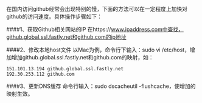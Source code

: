 在国内访问github经常会出现特别的慢，下面的方法可以在一定程度上加快对github的访问速度。具体操作步骤如下：

####1、获取Github相关网站的IP
在https://www.ipaddress.com中查找，github.global.ssl.fastly.net和github.com的ip地址

####2、修改本地host文件
以Mac为例，命令行下输入：sudo vi /etc/host，增加增加github.global.ssl.fastly.net和github.com的映射，如：

```
151.101.13.194 github.global.ssl.fastly.net  
192.30.253.112 github.com
```

####3、更新DNS缓存
命令行输入：sudo dscacheutil -flushcache，使增加的映射生效。